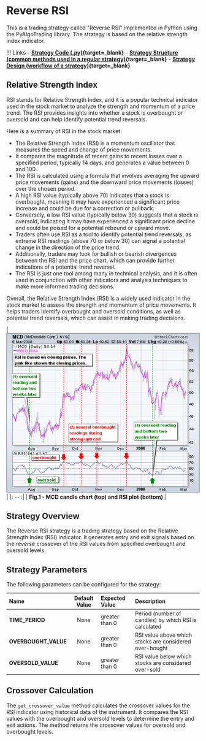 # Reverse RSI 

This is a trading strategy called "Reverse RSI" implemented in Python using the PyAlgoTrading library. The strategy is based on the relative strength index indicator.

!!! Links
    - **[Strategy Code (.py)](https://github.com/algobulls/pyalgostrategypool/blob/master/pyalgostrategypool/reverse_rsi_crossover.py){target=_blank}**
    - **[Strategy Structure (common methods used in a regular strategy)](strategy_guides/common_regular_strategy.md){target=_blank}**
    - **[Strategy Design (workflow of a strategy)](strategy_guides/structure.md){target=_blank}**

## Relative Strength Index
RSI stands for Relative Strength Index, and it is a popular technical indicator used in the stock market to analyze the strength and momentum of a price trend. The RSI provides insights into whether a stock is overbought or oversold and can help identify potential trend reversals.

Here is a summary of RSI in the stock market:


- The Relative Strength Index (RSI) is a momentum oscillator that measures the speed and change of price movements.
- It compares the magnitude of recent gains to recent losses over a specified period, typically 14 days, and generates a value between 0 and 100.
- The RSI is calculated using a formula that involves averaging the upward price movements (gains) and the downward price movements (losses) over the chosen period.
- A high RSI value (typically above 70) indicates that a stock is overbought, meaning it may have experienced a significant price increase and could be due for a correction or pullback.
- Conversely, a low RSI value (typically below 30) suggests that a stock is oversold, indicating it may have experienced a significant price decline and could be poised for a potential rebound or upward move.
- Traders often use RSI as a tool to identify potential trend reversals, as extreme RSI readings (above 70 or below 30) can signal a potential change in the direction of the price trend.
- Additionally, traders may look for bullish or bearish divergences between the RSI and the price chart, which can provide further indications of a potential trend reversal.
- The RSI is just one tool among many in technical analysis, and it is often used in conjunction with other indicators and analysis techniques to make more informed trading decisions.

Overall, the Relative Strength Index (RSI) is a widely used indicator in the stock market to assess the strength and momentum of price movements. It helps traders identify overbought and oversold conditions, as well as potential trend reversals, which can assist in making trading decisions.

| [![rsi](images/rsi.png "Click to Enlarge or Ctrl+Click to open in a new Tab")](images/rsi.png) |
|: -- :|
| <b>Fig.1 - MCD candle chart (top) and RSI plot (bottom) </b>|

## Strategy Overview
The Reverse RSI strategy is a trading strategy based on the Relative Strength Index (RSI) indicator. It generates entry and exit signals based on the reverse crossover of the RSI values from specified overbought and oversold levels.


## Strategy Parameters
The following parameters can be configured for the strategy:

| Name                 |  Default Value  | Expected Value                                                    | Description                                              |
|:---------------------|:---------------:|:------------------------------------------------------------------|:---------------------------------------------------------|
| **TIME_PERIOD**      |      None       | greater than 0                                                    | Period (number of candles) by which RSI is calculated    |
| **OVERBOUGHT_VALUE** |      None       | greater than 0                                                    | RSI value above which stocks are considered over-bought  |
| **OVERSOLD_VALUE**   |      None       | greater than 0                                                    | RSI value below which stocks are considered over-sold    |



## Crossover Calculation

The `get_crossover_value` method calculates the crossover values for the RSI indicator using historical data of the instrument. It compares the RSI values with the overbought and oversold levels to determine the entry and exit actions. The method returns the crossover values for oversold and overbought levels.

